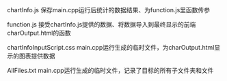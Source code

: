 chartInfo.js
保存main.cpp运行后统计的数据结果、为function.js里函数传参

function.js
接受chartInfo.js提供的数据、将数据导入到最终显示的前端charOutput.html的函数

chartInfoInputScript.css
main.cpp运行生成的临时文件，为charOutput.html显示的图表提供数据

AllFiles.txt
main.cpp运行生成的临时文件，记录了目标的所有子文件夹和文件
